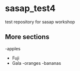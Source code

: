 # sasap_test4
test repository for sasap workshop

## More sections

-apples
  + Fuji
  + Gala
-oranges
-bananas
